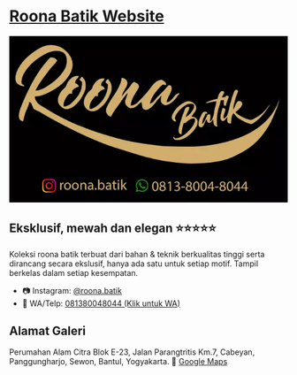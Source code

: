 <!--<p align="center"><a href="https://wowchemy.com" target="_blank" rel="noopener"><img src="https://sourcethemes.com/academic/img/logo_200px.png" alt="Wowchemy Website Builder"></a></p>-->

# [Roona Batik Website](https://roonabatik.id)

[![Roona Batik](./roona-batik-github.webp)](https://roonabatik.id)

## Eksklusif, mewah dan elegan ⭐⭐⭐⭐⭐ 
️Koleksi roona batik terbuat dari bahan & teknik berkualitas tinggi serta dirancang secara ekslusif, hanya ada satu untuk setiap motif. 
Tampil berkelas dalam setiap kesempatan. 

- 📷 Instagram: [@roona.batik](https://www.instagram.com/roona.batik/)
- 📱 WA/Telp: [081380048044 (Klik untuk WA)](https://api.whatsapp.com/send?phone=6281380048044)

## Alamat Galeri
Perumahan Alam Citra Blok E-23, Jalan Parangtritis Km.7, Cabeyan, Panggungharjo, Sewon, Bantul, Yogyakarta. 📍 [Google Maps](https://goo.gl/maps/n3o93HVkjXKiYBGA8)
